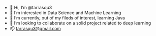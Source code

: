 - 👋 Hi, I’m @tarrasqu3
- 👀 I’m interested in Data Science and Machine Learning
- 🌱 I’m currently, out of my fileds of interest, learning Java
- 💞️ I’m looking to collaborate on a solid project related to deep learning
- 📫 tarrasqu3@gmail.com

<!---
tarrasque/tarrasque is a ✨ special ✨ repository because its `README.md` (this file) appears on your GitHub profile.
You can click the Preview link to take a look at your changes.
--->

